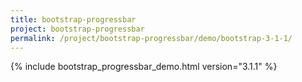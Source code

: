 ```yaml
---
title: bootstrap-progressbar
project: bootstrap-progressbar
permalink: /project/bootstrap-progressbar/demo/bootstrap-3-1-1/
---
```


{% include bootstrap_progressbar_demo.html version="3.1.1" %}

